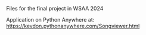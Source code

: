 
Files for the final project in WSAA 2024

Application on Python Anywhere at: https://kevdon.pythonanywhere.com/Songviewer.html